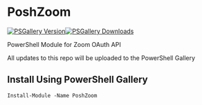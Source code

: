 # PoshZoom
[![PSGallery Version](https://img.shields.io/powershellgallery/v/PoshZoom.png?style=for-the-badge&logo=powershell&label=PowerShell%20Gallery)](https://www.powershellgallery.com/packages/PoshZoom/)[![PSGallery Downloads](https://img.shields.io/powershellgallery/dt/PoshZoom.png?style=for-the-badge&label=Downloads)](https://www.powershellgallery.com/packages/PoshZoom/)

PowerShell Module for Zoom OAuth API

All updates to this repo will be uploaded to the PowerShell Gallery

## Install Using PowerShell Gallery
    Install-Module -Name PoshZoom